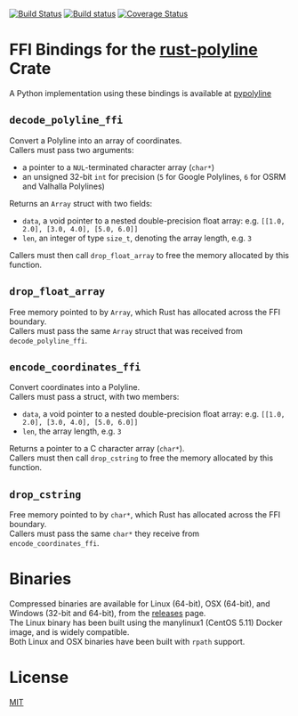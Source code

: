 [![Build Status](https://travis-ci.org/urschrei/polyline-ffi.svg?branch=master)](https://travis-ci.org/urschrei/polyline-ffi) [![Build status](https://ci.appveyor.com/api/projects/status/b7706682i39l1on9/branch/master?svg=true)](https://ci.appveyor.com/project/urschrei/polyline-ffi/branch/master) [![Coverage Status](https://coveralls.io/repos/github/urschrei/polyline-ffi/badge.svg?branch=master)](https://coveralls.io/github/urschrei/polyline-ffi?branch=master)

# FFI Bindings for the [rust-polyline](https://github.com/georust/rust-polyline) Crate
A Python implementation using these bindings is available at [pypolyline](https://github.com/urschrei/pypolyline)

## `decode_polyline_ffi`
Convert a Polyline into an array of coordinates.  
Callers must pass two arguments:

- a pointer to a `NUL`-terminated character array (`char*`)
- an unsigned 32-bit `int` for precision (`5` for Google Polylines, `6` for OSRM and Valhalla Polylines)  

Returns an `Array` struct with two fields:
- `data`, a void pointer to a nested double-precision float array: e.g. `[[1.0, 2.0], [3.0, 4.0], [5.0, 6.0]]`
- `len`, an integer of type `size_t`, denoting the array length, e.g. `3`

Callers must then call `drop_float_array` to free the memory allocated by this function.

## `drop_float_array`
Free memory pointed to by `Array`, which Rust has allocated across the FFI boundary.  
Callers must pass the same `Array` struct that was received from `decode_polyline_ffi`.

## `encode_coordinates_ffi`
Convert coordinates into a Polyline.  
Callers must pass a struct, with two members:
- `data`, a void pointer to a nested double-precision float array: e.g. `[[1.0, 2.0], [3.0, 4.0], [5.0, 6.0]]`
- `len`, the array length, e.g. `3`

Returns a pointer to a C character array (`char*`).  
Callers must then call `drop_cstring` to free the memory allocated by this function.

## `drop_cstring`
Free memory pointed to by `char*`, which Rust has allocated across the FFI boundary.  
Callers must pass the same `char*` they receive from `encode_coordinates_ffi`.

# Binaries
Compressed binaries are available for Linux (64-bit), OSX (64-bit), and Windows (32-bit and 64-bit), from the [releases](https://github.com/urschrei/polyline-ffi/releases) page.  
The Linux binary has been built using the manylinux1 (CentOS 5.11) Docker image, and is widely compatible.  
Both Linux and OSX binaries have been built with `rpath` support.

# License
[MIT](license.txt)
